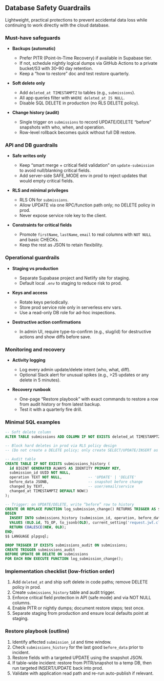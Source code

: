 ## Database Safety Guardrails

Lightweight, practical protections to prevent accidental data loss while continuing to work directly with the cloud database.

### Must-have safeguards

- **Backups (automatic)**
  - Prefer PITR (Point-In-Time Recovery) if available in Supabase tier.
  - If not, schedule nightly logical dumps via GitHub Actions to a private bucket/S3 with 30–90 day retention.
  - Keep a “how to restore” doc and test restore quarterly.

- **Soft delete only**
  - Add `deleted_at TIMESTAMPTZ` to tables (e.g., `submissions`).
  - All app queries filter with `WHERE deleted_at IS NULL`.
  - Disable SQL DELETE in production (no RLS DELETE policy).

- **Change history (audit)**
  - Single trigger on `submissions` to record UPDATE/DELETE “before” snapshots with who, when, and operation.
  - Row-level rollback becomes quick without full DB restore.

### API and DB guardrails

- **Safe writes only**
  - Keep “smart merge + critical field validation” on `update-submission` to avoid null/blanking critical fields.
  - Add server-side SAFE_MODE env in prod to reject updates that would empty critical fields.

- **RLS and minimal privileges**
  - RLS ON for `submissions`.
  - Allow UPDATE via one RPC/function path only; no DELETE policy in prod.
  - Never expose service role key to the client.

- **Constraints for critical fields**
  - Promote `firstName`, `lastName`, `email` to real columns with `NOT NULL` and basic CHECKs.
  - Keep the rest as JSON to retain flexibility.

### Operational guardrails

- **Staging vs production**
  - Separate Supabase project and Netlify site for staging.
  - Default local `.env` to staging to reduce risk to prod.

- **Keys and access**
  - Rotate keys periodically.
  - Store prod service role only in serverless env vars.
  - Use a read-only DB role for ad-hoc inspections.

- **Destructive action confirmations**
  - In admin UI, require type-to-confirm (e.g., slug/id) for destructive actions and show diffs before save.

### Monitoring and recovery

- **Activity logging**
  - Log every admin update/delete intent (who, what, diff).
  - Optional Slack alert for unusual spikes (e.g., >25 updates or any delete in 5 minutes).

- **Recovery runbook**
  - One-page “Restore playbook” with exact commands to restore a row from audit history or from latest backup.
  - Test it with a quarterly fire drill.

### Minimal SQL examples

```sql
-- Soft delete column
ALTER TABLE submissions ADD COLUMN IF NOT EXISTS deleted_at TIMESTAMPTZ;

-- Block hard deletes in prod via RLS policy design
-- (Do not create a DELETE policy; only create SELECT/UPDATE/INSERT as needed.)

-- Audit table
CREATE TABLE IF NOT EXISTS submissions_history (
  id BIGINT GENERATED ALWAYS AS IDENTITY PRIMARY KEY,
  submission_id UUID NOT NULL,
  operation TEXT NOT NULL,            -- 'UPDATE' | 'DELETE'
  before_data JSONB,                  -- snapshot before change
  changed_by TEXT,                    -- user/email/service
  changed_at TIMESTAMPTZ DEFAULT NOW()
);

-- Trigger: on UPDATE/DELETE, write “before” row to history
CREATE OR REPLACE FUNCTION log_submission_change() RETURNS TRIGGER AS $$
BEGIN
  INSERT INTO submissions_history (submission_id, operation, before_data, changed_by)
  VALUES (OLD.id, TG_OP, to_jsonb(OLD), current_setting('request.jwt.claims', true));
  RETURN COALESCE(NEW, OLD);
END;
$$ LANGUAGE plpgsql;

DROP TRIGGER IF EXISTS submissions_audit ON submissions;
CREATE TRIGGER submissions_audit
BEFORE UPDATE OR DELETE ON submissions
FOR EACH ROW EXECUTE FUNCTION log_submission_change();
```

### Implementation checklist (low-friction order)

1) Add `deleted_at` and ship soft delete in code paths; remove DELETE policy in prod.
2) Create `submissions_history` table and audit trigger.
3) Enforce critical field protection in API (safe mode) and via NOT NULL columns.
4) Enable PITR or nightly dumps; document restore steps; test once.
5) Separate staging from production and ensure local defaults point at staging.

### Restore playbook (outline)

1) Identify affected `submission_id` and time window.
2) Check `submissions_history` for the last good `before_data` prior to incident.
3) Restore fields with a targeted UPDATE using the snapshot JSON.
4) If table-wide incident: restore from PITR/snapshot to a temp DB, then run targeted INSERT/UPDATE back into prod.
5) Validate with application read path and re-run auto-publish if relevant.


